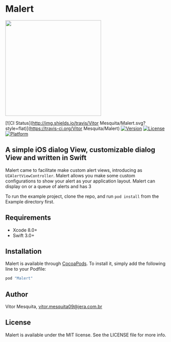 # Malert

<img src="https://github.com/vitormesquita/Malert/blob/develop/Malert/Assets/Malert_brand%20(1).svg?raw=true" width="300">

[![CI Status](http://img.shields.io/travis/Vitor Mesquita/Malert.svg?style=flat)](https://travis-ci.org/Vitor Mesquita/Malert)
[![Version](https://img.shields.io/cocoapods/v/Malert.svg?style=flat)](http://cocoapods.org/pods/Malert)
[![License](https://img.shields.io/cocoapods/l/Malert.svg?style=flat)](http://cocoapods.org/pods/Malert)
[![Platform](https://img.shields.io/cocoapods/p/Malert.svg?style=flat)](http://cocoapods.org/pods/Malert)

## A simple iOS dialog View, customizable dialog View and written in Swift 

Malert came to facilitate make custom alert views, introducing as `UIAlertViewController`. Malert allows you make some custom configurations to show your alert as your application layout.
Malert can display on or a queue of alerts and has 3 

To run the example project, clone the repo, and run `pod install` from the Example directory first.

## Requirements

- Xcode 8.0+
- Swift 3.0+

## Installation

Malert is available through [CocoaPods](http://cocoapods.org). To install
it, simply add the following line to your Podfile:

```ruby
pod "Malert"
```

## Author

Vitor Mesquita, vitor.mesquita09@jera.com.br

## License

Malert is available under the MIT license. See the LICENSE file for more info.
